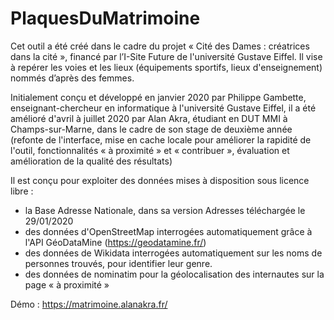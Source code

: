 # PlaquesDuMatrimoine

Cet outil a été créé dans le cadre du projet « Cité des Dames : créatrices dans la cité », financé par l’I-Site Future de l'université Gustave Eiffel. Il vise à repérer les voies et les lieux (équipements sportifs, lieux d'enseignement) nommés d’après des femmes.

Initialement conçu et développé en janvier 2020 par Philippe Gambette, enseignant-chercheur en informatique à l'université Gustave Eiffel, il a été amélioré d'avril à juillet 2020 par Alan Akra, étudiant en DUT MMI à Champs-sur-Marne, dans le cadre de son stage de deuxième année (refonte de l'interface, mise en cache locale pour améliorer la rapidité de l'outil, fonctionnalités « à proximité » et « contribuer », évaluation et amélioration de la qualité des résultats) 

Il est conçu pour exploiter des données mises à disposition sous licence libre :
- la Base Adresse Nationale, dans sa version Adresses téléchargée le 29/01/2020
- des données d'OpenStreetMap interrogées automatiquement grâce à l'API GéoDataMine (https://geodatamine.fr/)
- des données de Wikidata interrogées automatiquement sur les noms de personnes trouvés, pour identifier leur genre.
- des données de nominatim pour la géolocalisation des internautes sur la page « à proximité »

Démo : https://matrimoine.alanakra.fr/